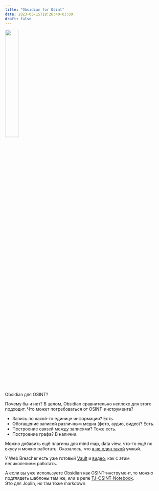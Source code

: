 ```yaml
---
title: "Obsidian for Osint"
date: 2023-05-15T19:26:40+03:00
draft: false
---
```

<img src="https://i0.wp.com/webbreacher.com/wp-content/uploads/2022/03/obsidian1.png"  width="30%" height="30%">

Obsidian для OSINT?  

Почему бы и нет?
В целом, Obsidian сравнительно неплохо для этого подходит.
Что может потребоваться от OSINT-инструмента?
- Запись по какой-то единице информации? Есть.
- Обогащение записей различным медиа (фото, аудио, видео)? Есть.
- Построение связей между записями? Тоже есть.
- Построение графа? В наличии.

Можно добавить ещё плагины для mind map, data view, что-то ещё по вкусу и можно работать.
Оказалось, что [я не один такой](https://webbreacher.com/2022/03/15/obsidian/) ~~умный~~.  

У Web Breacher есть уже готовый [Vault](https://github.com/WebBreacher/obsidian-osint-templates) и [видео](https://www.youtube.com/watch?v=sKF37Ng4gaI), как с этим великолепием работать.  

А если вы уже используете Obsidian как OSINT-инструмент, то можно подглядеть шаблоны там же, или в репе [TJ-OSINT-Notebook](https://github.com/tjnull/TJ-OSINT-Notebook).  
Это для Joplin, но там тоже markdown.
